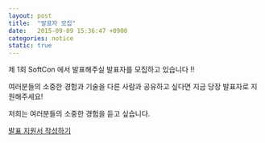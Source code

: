 ```yaml
---
layout: post
title:  "발표자 모집"
date:   2015-09-09 15:36:47 +0900
categories: notice
static: true
---
```

제 1회 SoftCon 에서 발표해주실 발표자를 모집하고 있습니다 !!

여러분들의 소중한 경험과 기술을 다른 사람과 공유하고 싶다면 지금 당장 발표자로 지원해주세요!

저희는 여러분들의 소중한 경험을 듣고 싶습니다.

<a href="{% post_url 2015-09-09-call-for-speaker %}"> 발표 지원서 작성하기 </a>
